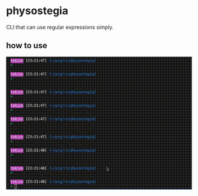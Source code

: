 # physostegia  
CLI that can use regular expressions simply.  
  
## how to use  
![](./docs/2.gif)  
